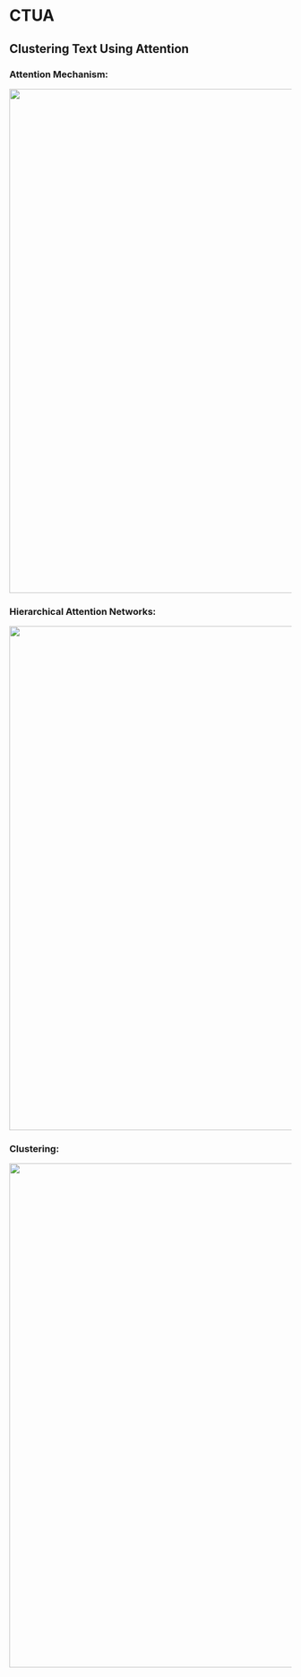 # CTUA
## Clustering Text Using Attention

### Attention Mechanism:
<kbd><img src="https://miro.medium.com/max/2204/1*ABkaR2glZNP6oh08oY4l-Q.png" width = 900></kbd>

### Hierarchical Attention Networks:
<kbd><img src="https://miro.medium.com/max/852/1*28XVtq2lOjOmZhcSgu1NmQ.png" width = 900></kbd>

### Clustering:
<kbd><img src="https://www.vertica.com/wp-content/uploads/2019/10/Data_Clustering_269630632-2000px.jpg" width = 900></kbd>
